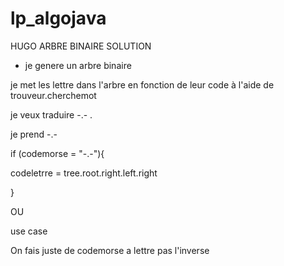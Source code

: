 # lp_algojava
HUGO ARBRE BINAIRE SOLUTION
- je genere un arbre binaire

je met les lettre dans l'arbre en fonction de leur code à l'aide de trouveur.cherchemot

je veux traduire -.- .

je prend -.-

if (codemorse = "-.-"){

codeletrre = tree.root.right.left.right

}

OU 

use case

On fais juste de codemorse a lettre pas l'inverse
